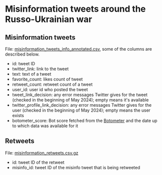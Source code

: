 # Misinformation tweets around the Russo-Ukrainian war

## Misinformation tweets

File: [misinformation_tweets_info_annotated.csv](https://github.com/Gautamshahi/RussoUkraine2022/blob/main/misinformation_tweets_info_annotated.csv), some of the columns are described below.

- id: tweet ID
- twitter_link: link to the tweet
- text: text of a tweet
- favorite_count:	likes count of tweet
- retweet_count: retweet count of a tweet
- user_id: user id who posted the tweet
- tweet_link_decision: any error messages Twitter gives for the tweet (checked in the beginning of May 2024); empty means it's available
- twitter_profile_link_decision: any error messages Twitter gives for the user (checked in the beginning of May 2024); empty means the user exists
- botometer_score: Bot score fetched from the [Botometer](https://botometer.osome.iu.edu/) and the date up to which data was available for it

## Retweets

File: [misinformation_retweets.csv.gz](https://github.com/Gautamshahi/RussoUkraine2022/blob/main/misinformation_retweets.csv.gz)

- id: tweet ID of the retweet
- misinfo_id: tweet ID of the misinfo tweet that is being retweeted
